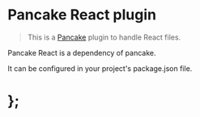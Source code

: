 # Pancake React plugin

> This is a [Pancake](https://github.com/designsystemau/pancake) plugin to handle React files.

Pancake React is a dependency of pancake.

It can be configured in your project's package.json file.

# };
